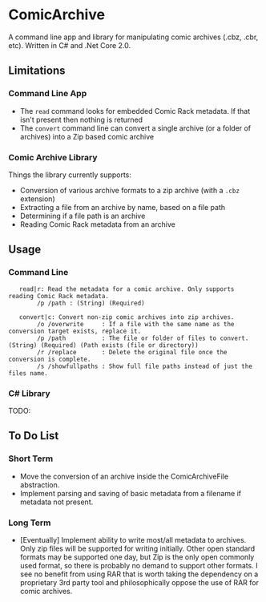 # ComicArchive

A command line app and library for manipulating comic archives (.cbz, .cbr, etc). Written in C# and .Net Core 2.0.

## Limitations

### Command Line App

- The `read` command looks for embedded Comic Rack metadata. If that isn't present then nothing is returned
- The `convert` command line can convert a single archive (or a folder of archives) into a Zip based comic archive

### Comic Archive Library

Things the library currently supports:

- Conversion of various archive formats to a zip archive (with a `.cbz` extension)
- Extracting a file from an archive by name, based on a file path
- Determining if a file path is an archive
- Reading Comic Rack metadata from an archive

## Usage

### Command Line

```text
   read|r: Read the metadata for a comic archive. Only supports reading Comic Rack metadata.
        /p /path : (String) (Required)

   convert|c: Convert non-zip comic archives into zip archives.
        /o /overwrite     : If a file with the same name as the conversion target exists, replace it.
        /p /path          : The file or folder of files to convert. (String) (Required) (Path exists (file or directory))
        /r /replace       : Delete the original file once the conversion is complete.
        /s /showfullpaths : Show full file paths instead of just the files name.
```

### C# Library

TODO:

## To Do List

### Short Term

- Move the conversion of an archive inside the ComicArchiveFile abstraction.
- Implement parsing and saving of basic metadata from a filename if metadata not present.

### Long Term

- [Eventually] Implement ability to write most/all metadata to archives. Only zip files will be supported for writing initially. Other open standard formats may be supported one day, but Zip is the only open commonly used format, so there is probably no demand to support other formats. I see no benefit from using RAR that is worth taking the dependency on a proprietary 3rd party tool and philosophically oppose the use of RAR for comic archives.
